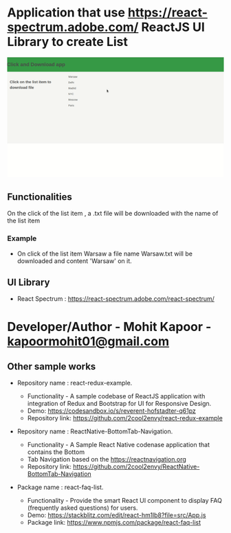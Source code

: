 # Application that use https://react-spectrum.adobe.com/ ReactJS UI Library to create List 

![alt text](./sample.gif)


## Functionalities

On the click of the list item , a .txt file will be downloaded with the name of the list item

### Example
- On click of the list item Warsaw a file name Warsaw.txt will be downloaded and content 'Warsaw' on it.

## UI Library

- React Spectrum : https://react-spectrum.adobe.com/react-spectrum/

# Developer/Author - Mohit Kapoor - kapoormohit01@gmail.com

## Other sample works
- Repository name : react-redux-example.
  - Functionality -  A sample codebase of ReactJS application with integration of Redux    and Bootstrap for UI for Responsive Design.
  - Demo: https://codesandbox.io/s/reverent-hofstadter-q61pz
  - Repository link: https://github.com/2cool2envy/react-redux-example

- Repository name : ReactNative-BottomTab-Navigation.
  - Functionality - A Sample React Native codenase application that contains the Bottom 
  - Tab Navigation based on the https://reactnavigation.org
  - Repository link: https://github.com/2cool2envy/ReactNative-BottomTab-Navigation

 - Package name : react-faq-list.
   - Functionality - Provide the smart React UI component to display FAQ (frequently asked questions) for users.
   - Demo: https://stackblitz.com/edit/react-hm1lb8?file=src/App.js
   - Package link: https://www.npmjs.com/package/react-faq-list 